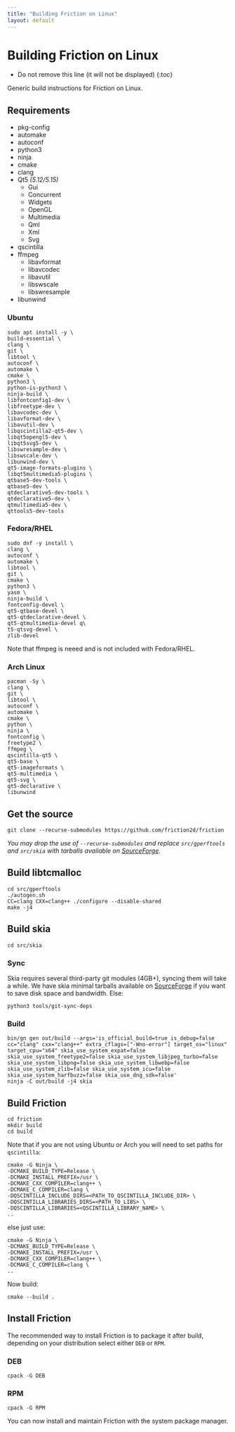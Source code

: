 ```yaml
---
title: "Building Friction on Linux"
layout: default
---
```


# Building Friction on Linux

* Do not remove this line (it will not be displayed)
{:toc}

Generic build instructions for Friction on Linux.

## Requirements

* pkg-config
* automake
* autoconf
* python3
* ninja
* cmake
* clang
* Qt5 *(5.12/5.15)*
    * Gui
    * Concurrent
    * Widgets
    * OpenGL
    * Multimedia
    * Qml
    * Xml
    * Svg
* qscintilla
* ffmpeg
    * libavformat
    * libavcodec
    * libavutil
    * libswscale
    * libswresample
* libunwind

### Ubuntu

```
sudo apt install -y \
build-essential \
clang \
git \
libtool \
autoconf \
automake \
cmake \
python3 \
python-is-python3 \
ninja-build \
libfontconfig1-dev \
libfreetype-dev \
libavcodec-dev \
libavformat-dev \
libavutil-dev \
libqscintilla2-qt5-dev \
libqt5opengl5-dev \
libqt5svg5-dev \
libswresample-dev \
libswscale-dev \
libunwind-dev \
qt5-image-formats-plugins \
libqt5multimedia5-plugins \
qtbase5-dev-tools \
qtbase5-dev \
qtdeclarative5-dev-tools \
qtdeclarative5-dev \
qtmultimedia5-dev \
qttools5-dev-tools
```

### Fedora/RHEL

```
sudo dnf -y install \
clang \
autoconf \
automake \
libtool \
git \
cmake \
python3 \
yasm \
ninja-build \
fontconfig-devel \
qt5-qtbase-devel \
qt5-qtdeclarative-devel \
qt5-qtmultimedia-devel q\
t5-qtsvg-devel \
zlib-devel
```

Note that ffmpeg is neeed and is not included with Fedora/RHEL.

### Arch Linux

```
pacman -Sy \
clang \
git \
libtool \
autoconf \
automake \
cmake \
python \
ninja \
fontconfig \
freetype2 \
ffmpeg \
qscintilla-qt5 \
qt5-base \
qt5-imageformats \
qt5-multimedia \
qt5-svg \
qt5-declarative \
libunwind
```

## Get the source

```
git clone --recurse-submodules https://github.com/friction2d/friction
```

*You may drop the use of ``--recurse-submodules`` and replace ``src/gperftools`` and ``src/skia`` with tarballs available on [SourceForge](https://sourceforge.net/projects/friction/files/source/).*

## Build libtcmalloc

```
cd src/gperftools
./autogen.sh
CC=clang CXX=clang++ ./configure --disable-shared
make -j4
```

## Build skia


```
cd src/skia
```

### Sync

Skia requires several third-party git modules (4GB+), syncing them will take a while. We have skia minimal tarballs available on [SourceForge](https://sourceforge.net/projects/friction/files/source/) if you want to save disk space and bandwidth. Else:

```
python3 tools/git-sync-deps
```

### Build

```
bin/gn gen out/build --args='is_official_build=true is_debug=false cc="clang" cxx="clang++" extra_cflags=["-Wno-error"] target_os="linux" target_cpu="x64" skia_use_system_expat=false skia_use_system_freetype2=false skia_use_system_libjpeg_turbo=false skia_use_system_libpng=false skia_use_system_libwebp=false skia_use_system_zlib=false skia_use_system_icu=false skia_use_system_harfbuzz=false skia_use_dng_sdk=false'
ninja -C out/build -j4 skia
```

## Build Friction

```
cd friction
mkdir build
cd build
```

Note that if you are not using Ubuntu or Arch you will need to set paths for ``qscintilla``:

```
cmake -G Ninja \
-DCMAKE_BUILD_TYPE=Release \
-DCMAKE_INSTALL_PREFIX=/usr \
-DCMAKE_CXX_COMPILER=clang++ \
-DCMAKE_C_COMPILER=clang \
-DQSCINTILLA_INCLUDE_DIRS=<PATH_TO_QSCINTILLA_INCLUDE_DIR> \
-DQSCINTILLA_LIBRARIES_DIRS=<PATH_TO_LIBS> \
-DQSCINTILLA_LIBRARIES=<QSCINTILLA_LIBRARY_NAME> \
..
```

else just use:

```
cmake -G Ninja \
-DCMAKE_BUILD_TYPE=Release \
-DCMAKE_INSTALL_PREFIX=/usr \
-DCMAKE_CXX_COMPILER=clang++ \
-DCMAKE_C_COMPILER=clang \
..
```

Now build:

```
cmake --build .
```

## Install Friction

The recommended way to install Friction is to package it after build, depending on your distribution select either `DEB` or `RPM`.

### DEB

```
cpack -G DEB
```

### RPM

```
cpack -G RPM
```

You can now install and maintain Friction with the system package manager.
